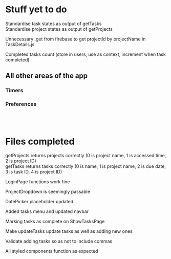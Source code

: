 # Stuff yet to do
Standardise task states as output of getTasks  
Standardise project states as output of getProjects  

Unnecessary .get from firebase to get projectId by projectName in TaskDetails.js   

Completed tasks count (store in users, use as context, increment when task completed)


## All other areas of the app  
### Timers
### Preferences

<br/><br/>


# Files completed
getProjects returns projects correctly
(0 is project name, 1 is accessed time, 2 is project ID)   
getTasks returns tasks correctly
(0 is name, 1 is project name, 2 is due date, 3 is task ID, 4 is project ID)  

LoginPage functions work fine  

ProjectDropdown is seemingly passable

DatePicker placeholder updated

Added tasks menu and updated navbar  

Marking tasks as complete on ShowTasksPage  

Make updateTasks update tasks as well as adding new ones  

Validate adding tasks so as not to include commas  

All styled components function as expected  
